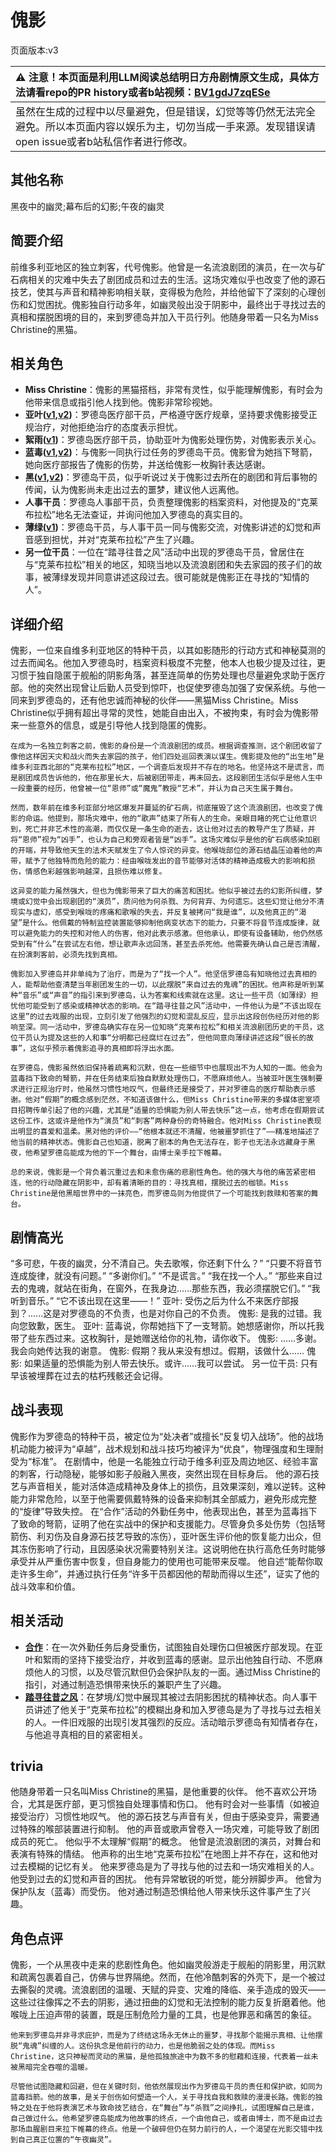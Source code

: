 # 傀影
页面版本:v3
 

| :warning: 注意！本页面是利用LLM阅读总结明日方舟剧情原文生成，具体方法请看repo的PR history或者b站视频：[BV1gdJ7zqESe](https://www.bilibili.com/video/BV1gdJ7zqESe/)         |
|:----------------------------|
| 虽然在生成的过程中以尽量避免，但是错误，幻觉等等仍然无法完全避免。所以本页面内容以娱乐为主，切勿当成一手来源。发现错误请open issue或者b站私信作者进行修改。|



## 其他名称
黑夜中的幽灵;幕布后的幻影;午夜的幽灵
## 简要介绍
前维多利亚地区的独立刺客，代号傀影。他曾是一名流浪剧团的演员，在一次与矿石病相关的灾难中失去了剧团成员和过去的生活。这场灾难似乎也改变了他的源石技艺，使其与声音和精神影响相关联，变得极为危险，并给他留下了深刻的心理创伤和幻觉困扰。傀影独自行动多年，如幽灵般出没于阴影中，最终出于寻找过去的真相和摆脱困境的目的，来到罗德岛并加入干员行列。他随身带着一只名为Miss Christine的黑猫。
## 相关角色
-   **Miss Christine**：傀影的黑猫搭档，非常有灵性，似乎能理解傀影，有时会为他带来信息或指引他人找到他。傀影非常珍视她。
-   **亚叶([v1](../chars/char_345_folnic.md),[v2](char_345_folnic.md))**：罗德岛医疗部干员，严格遵守医疗规章，坚持要求傀影接受正规治疗，对他拒绝治疗的态度表示担忧。
-   **絮雨([v1](../chars/char_436_whispr.md))**：罗德岛医疗部干员，协助亚叶为傀影处理伤势，对傀影表示关心。
-   **蓝毒([v1](../chars/char_129_bluep.md),[v2](char_129_bluep.md))**：与傀影一同执行过任务的罗德岛干员。傀影曾为她挡下弩箭，她向医疗部报告了傀影的伤势，并送给傀影一枚胸针表达感谢。
-   **黑([v1](../chars/char_340_shwaz.md),[v2](char_340_shwaz.md))**：罗德岛干员，似乎听说过关于傀影过去所在的剧团和背后事物的传闻，认为傀影尚未走出过去的噩梦，建议他人远离他。
-   **人事干员**：罗德岛人事部干员，负责整理傀影的档案资料，对他提及的“克莱布拉松”地名无法查证，并询问他加入罗德岛的真实目的。
-   **薄绿([v1](../chars/char_388_mint.md))**：罗德岛干员，与人事干员一同与傀影交流，对傀影讲述的幻觉和声音感到担忧，并对“克莱布拉松”产生了兴趣。
-   **另一位干员**：一位在“踏寻往昔之风”活动中出现的罗德岛干员，曾居住在与“克莱布拉松”相关的地区，知晓当地以及流浪剧团和失去家园的孩子们的故事，被薄绿发现并同意讲述这段过去。很可能就是傀影正在寻找的“知情的人”。
## 详细介绍
傀影，一位来自维多利亚地区的特种干员，以其如影随形的行动方式和神秘莫测的过去而闻名。他加入罗德岛时，档案资料极度不完整，他本人也极少提及过往，更习惯于独自隐匿于舰船的阴影角落，甚至连简单的伤势处理也尽量避免求助于医疗部。他的突然出现曾让后勤人员受到惊吓，也促使罗德岛加强了安保系统。与他一同来到罗德岛的，还有他忠诚而神秘的伙伴——黑猫Miss Christine。Miss Christine似乎拥有超出寻常的灵性，她能自由出入，不被拘束，有时会为傀影带来一些意外的信息，或是引导他人找到隐匿的傀影。

    在成为一名独立刺客之前，傀影的身份是一个流浪剧团的成员。根据调查推测，这个剧团收留了像他这样因天灾和战火而失去家园的孩子，他们四处巡回表演以谋生。傀影提及他的“出生地”是维多利亚西北部的“克莱布拉松”地区，一个调查后发现并不存在的地名。他坚持这不是谎言，而是剧团成员告诉他的，他在那里长大，后被剧团带走，再未回去。这段剧团生活似乎是他人生中一段重要的经历，他曾被一位“恩师”或“魔鬼”教授“艺术”，并认为自己天生属于舞台。

    然而，数年前在维多利亚部分地区爆发并蔓延的矿石病，彻底摧毁了这个流浪剧团，也改变了傀影的命运。他提到，那场灾难中，他的“歌声”结束了所有人的生命。亲眼目睹的死亡让他意识到，死亡并非艺术性的高潮，而仅仅是一条生命的逝去，这让他对过去的教导产生了质疑，并将“恩师”视为“凶手”，也认为自己和旁观者皆是“凶手”。这场灾难似乎是他的矿石病感染加剧的开端，并导致他天生的法术天赋发生了令人惊诧的异变。他喉咙部位的源石结晶压迫着他的声带，赋予了他独特而危险的能力：经由喉咙发出的音节能够对活体的精神造成极大的影响和损伤，情感色彩越强影响越深，且损伤难以修复。

    这异变的能力虽然强大，但也为傀影带来了巨大的痛苦和困扰。他似乎被过去的幻影所纠缠，梦境或幻觉中会出现剧团的“演员”，质问他为何杀戮、为何背弃、为何遗忘。这些幻觉让他分不清现实与虚幻，感受到喉咙的疼痛和歌喉的失去，并反复被拷问“我是谁”，以及他真正的“渴望”是什么。他佩戴的特制监控装置能够抑制他病变状态下的能力，只要不将音节连成旋律，就可以避免能力的失控和对他人的伤害，他对此表示感激。但他承认，即使有设备辅助，他仍然感受到有“什么”在尝试左右他，想让歌声永远回荡，甚至去杀死他。他需要先确认自己是否清醒，在扮演刺客前，必须先找到真相。

    傀影加入罗德岛并非单纯为了治疗，而是为了“找一个人”。他坚信罗德岛有知晓他过去真相的人，能帮助他查清楚当年剧团发生的一切，以此摆脱“来自过去的鬼魂”的困扰。他声称是听到某种“音乐”或“声音”的指引来到罗德岛，认为答案和线索就在这里。这让一些干员（如薄绿）担忧他可能受到了感染或精神状态的影响。在“踏寻往昔之风”活动中，一件他认为是“不该出现在这里”的过去戏服的出现，立刻引发了他强烈的幻觉和混乱反应，显示出这段创伤经历对他的影响至深。同一活动中，罗德岛确实存在另一位知晓“克莱布拉松”和相关流浪剧团历史的干员，这位干员认为提及这些的人和事“分明都已经腐烂在过去”，但他同意向薄绿讲述这段“很长的故事”，这似乎预示着傀影追寻的真相即将浮出水面。

    在罗德岛，傀影虽然依旧保持着疏离和沉默，但在一些细节中也展现出不为人知的一面。他会为蓝毒挡下致命的弩箭，并在任务结束后独自默默处理伤口，不愿麻烦他人。当被亚叶医生强制要求进行正规治疗时，他虽然习惯性地叹气，但最终还是接受了，并对罗德岛的医疗帮助表示感谢。他对“假期”的概念感到茫然，不知道该做什么，但Miss Christine带来的多媒体密室项目招聘传单引起了他的兴趣，尤其是“适量的恐惧能为别人带去快乐”这一点，他考虑在假期尝试这份工作，这或许是他作为“演员”和“刺客”两种身份的奇特融合。他对Miss Christine表现出明显的喜爱和温柔。黑对他的评价——“他根本就还不清醒，他被噩梦抓住了”——精准地描述了他当前的精神状态。傀影自己也知道，脱离了剧本的角色无法存在，影子也无法永远藏身于黑夜，他希望罗德岛能成为他的下一个舞台，由博士亲手拉下帷幕。

    总的来说，傀影是一个背负着沉重过去和未愈伤痛的悲剧性角色。他的强大与他的痛苦紧密相连，他的行动隐藏在阴影中，却有着清晰的目的：寻找真相，摆脱过去的枷锁。Miss Christine是他黑暗世界中的一抹亮色，而罗德岛则为他提供了一个可能找到救赎和答案的舞台。
## 剧情高光
“多可悲，午夜的幽灵，分不清自己。失去歌喉，你还剩下什么？”
    “只要不将音节连成旋律，就没有问题。”
    “多谢你们。”
    “不是谎言。”
    “我在找一个人。”
    “那些来自过去的鬼魂，就站在街角，在窗外，在我身边......那些东西，我必须摆脱它们。”
    “我听到音乐。”
    “它不该出现在这里——！”
    亚叶: 受伤之后为什么不来医疗部报到？......这是对罗德岛的不负责，也是对你自己的不负责。
    傀影: 是我的过错。我向您致歉，医生。
    亚叶: 蓝毒说，你帮她挡下了一支弩箭。她想感谢你，所以托我带了些东西过来。这枚胸针，是她赠送给你的礼物，请你收下。
    傀影: ......多谢。我会向她传达我的谢意。
    傀影: 假期？我从来没有想过。假期，该做什么......
    傀影: 如果适量的恐惧能为别人带去快乐。或许......我可以尝试。
    另一位干员: 只有早该被埋葬在过去的枯朽残骸还会记得。
## 战斗表现
傀影作为罗德岛的特种干员，被定位为“处决者”或擅长“反复切入战场”。他的战场机动能力被评为“卓越”，战术规划和战斗技巧均被评为“优良”，物理强度和生理耐受为“标准”。
    在剧情中，他是一名能独立行动于维多利亚及周边地区、经验丰富的刺客，行动隐秘，能够如影子般融入黑夜，突然出现在目标身后。
    他的源石技艺与声音相关，能对活体造成精神及身体上的损伤，且效果深刻，难以逆转。这种能力非常危险，以至于他需要佩戴特殊的设备来抑制其全部威力，避免形成完整的“旋律”导致失控。
    在“合作”活动的外勤任务中，他表现出色，甚至为蓝毒挡下了致命的弩箭，证明了他在实战中的保护和支援能力。尽管身负多处伤势（包括弩箭伤、利刃伤及自身源石技艺导致的冻伤），亚叶医生评价他的恢复能力出众，但其冻伤影响了行动，且因感染状况需要特别关注。这说明他在执行高危任务时能够承受并从严重伤害中恢复，但自身能力的使用也可能带来反噬。
    他自述“能帮你取走许多生命”，并通过执行任务“许多干员都因他的帮助而得以生还”，证实了他的战斗效率和价值。
## 相关活动
-   **[合作](../stories/story_phatom_set_1.md)**：在一次外勤任务后身受重伤，试图独自处理伤口但被医疗部发现。在亚叶和絮雨的坚持下接受治疗，并收到蓝毒的感谢。显示出他独自行动、不愿麻烦他人的习惯，以及尽管沉默但仍会保护队友的一面。通过Miss Christine的指引，对通过制造恐惧带来快乐的兼职产生了兴趣。
-   **[踏寻往昔之风](../stories/act13d0.md)**：在梦境/幻觉中展现其被过去阴影困扰的精神状态。向人事干员讲述了他关于“克莱布拉松”的模糊出身和加入罗德岛是为了寻找与过去相关的人。一件旧戏服的出现引发其强烈的反应。活动暗示罗德岛有知情者存在，与他追寻真相的目的紧密相关。
## trivia
他随身带着一只名叫Miss Christine的黑猫，是他重要的伙伴。
    他不喜欢公开场合，尤其是医疗部，更习惯独自处理事情和伤口。
    他有时会对一些事情（如被迫接受治疗）习惯性地叹气。
    他的源石技艺与声音有关，但由于感染变异，需要通过特殊的喉部装置进行抑制。
    他的声音或歌声曾卷入一场灾难，可能导致了剧团成员的死亡。
    他似乎不太理解“假期”的概念。
    他曾是流浪剧团的演员，对舞台和表演有特殊的情结。
    他声称的出生地“克莱布拉松”在地图上并不存在，这和他对过去模糊的记忆有关。
    他来罗德岛是为了寻找与他的过去和一场灾难相关的人。
    他受到过去的幻觉和声音的困扰。
    他有异常敏锐的听觉，能分辨脚步声。
    他曾为保护队友（蓝毒）而受伤。
    他对通过制造恐惧给他人带来快乐这件事产生了兴趣。
## 角色点评
傀影，一个从黑夜中走来的悲剧性角色。他如幽灵般游走于舰船的阴影里，用沉默和疏离包裹着自己，仿佛与世界隔绝。然而，在他冷酷刺客的外壳下，是一个被过去撕裂的灵魂。流浪剧团的温暖、天赋的异变、灾难的降临、亲手造成的毁灭——这些过往像挥之不去的阴影，通过扭曲的幻觉和无法控制的能力反复折磨着他。他喉咙上压迫声带的装置，既是压制危险力量的工具，也是他罪恶和痛苦的象征。

    他来到罗德岛并非寻求庇护，而是为了终结这场永无休止的噩梦，寻找那个能揭示真相、让他摆脱“鬼魂”纠缠的人。这份执念是他前行的动力，也是他脆弱之处的体现。而Miss Christine，这只神秘而灵动的黑猫，是他孤独旅途中为数不多的慰藉和连接，代表着一丝未被黑暗完全吞噬的温暖。

    尽管他试图隐藏和回避，但在关键时刻，他依然展现出作为罗德岛干员的责任和保护欲，如同为蓝毒挡箭。他的故事，是关于创伤如何塑造一个人，关于寻找自我和救赎的漫漫长路。傀影的独特之处在于他将表演艺术与致命技艺结合，在“舞台”与“杀戮”之间挣扎，试图理解自己是谁，自己做过什么。他希望罗德岛能成为他故事的终点，一个由他自己，或者由博士，而不是由过去那场血腥剧目来拉下帷幕的终点。他是一个破碎但仍在努力前行的人，一个渴望在光影交错中找到自己真正位置的“午夜幽灵”。